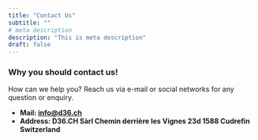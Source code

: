 ```yaml
---
title: "Contact Us"
subtitle: ""
# meta description
description: "This is meta description"
draft: false
---
```



### Why you should contact us!
How can we help you? Reach us via e-mail or social networks for any question or enquiry.

* **Mail: info@d36.ch**
* **Address: D36.CH Sàrl
Chemin derrière les Vignes 23d
1588 Cudrefin
Switzerland**